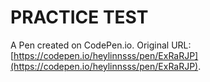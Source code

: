 # PRACTICE TEST

A Pen created on CodePen.io. Original URL: [https://codepen.io/heylinnsss/pen/ExRaRJP](https://codepen.io/heylinnsss/pen/ExRaRJP).

